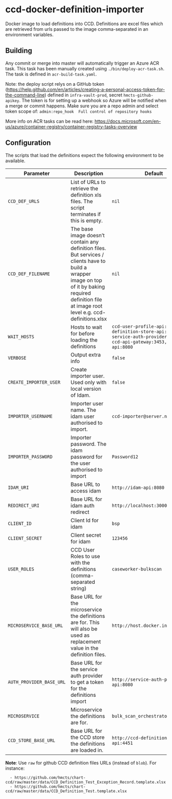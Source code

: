 # ccd-docker-definition-importer

Docker image to load definitions into CCD. Definitions are excel files which are retrieved from urls passed to the image comma-separated in an environment variables.

## Building

Any commit or merge into master will automatically trigger an Azure ACR task. This task has been manually
created using `./bin/deploy-acr-task.sh`. The task is defined in `acr-build-task.yaml`. 

Note: the deploy script relys on a GitHub token (https://help.github.com/en/articles/creating-a-personal-access-token-for-the-command-line) defined in `infra-vault-prod`, secret `hmcts-github-apikey`. The token is for setting up a webhook so Azure will be notified when a merge or commit happens. Make sure you are a repo admin and select token scope of: `admin:repo_hook  Full control of repository hooks`

More info on ACR tasks can be read here: https://docs.microsoft.com/en-us/azure/container-registry/container-registry-tasks-overview

## Configuration

The scripts that load the definitions expect the following environment to be available.

| Parameter                | Description                                                                                                                 | Default                                                                                                                         |
|--------------------------|-----------------------------------------------------------------------------------------------------------------------------|---------------------------------------------------------------------------------------------------------------------------------|
| `CCD_DEF_URLS`           | List of URLs to retrieve the definition xls files. The script terminates if this is empty.                                  | `nil`       
| `CCD_DEF_FILENAME`       | The base image doesn’t contain any definition files. But services / clients have to build a wrapper image on top of it by baking required definition file at image root level e.g. ccd-definitions.xlsx  | `nil`                                                                                                                             |
| `WAIT_HOSTS`             | Hosts to wait for before loading the definitions                                                                            | `ccd-user-profile-api:4453, ccd-definition-store-api:4451, service-auth-provider-api:8080, ccd-api-gateway:3453, idam-api:8080` |
| `VERBOSE`                | Output extra info                                                                                                           | `false`                                                                                                                         |
| `CREATE_IMPORTER_USER`   | Create importer user. Used only with local version of Idam.                                                                 | `false`                                                                                                                         |
| `IMPORTER_USERNAME`      | Importer user name. The idam user authorised to import.                                                                     | `ccd-importer@server.net`                                                                                                       |
| `IMPORTER_PASSWORD`      | Importer password. The idam password for the user authorised to import                                                      | `Password12`                                                                                                                    |
| `IDAM_URI`               | Base URL to access idam                                                                                                     | `http://idam-api:8080`                                                                                                          |
| `REDIRECT_URI`           | Base URL for idam auth redirect                                                                                             | `http://localhost:3000/receiver`                                                                                                |
| `CLIENT_ID`              | Client Id for idam                                                                                                          | `bsp`                                                                                                                           |
| `CLIENT_SECRET`          | Client secret for idam                                                                                                      | `123456`                                                                                                                        |
| `USER_ROLES`             | CCD User Roles to use with the definitions (comma-separated string)                                                         | `caseworker-bulkscan`                                                                                                           |
| `MICROSERVICE_BASE_URL`  | Base URL for the microservice the definitions are for. This will also be used as replacement value in the definition files. | `http://host.docker.internal:8582`                                                                                              |
| `AUTH_PROVIDER_BASE_URL` | Base URL for the service auth provider to get a token for the definitions import                                            | `http://service-auth-provider-api:8080`                                                                                         |
| `MICROSERVICE`           | Microservice the definitions are for.                                                                                       | `bulk_scan_orchestrator`                                                                                                        |
| `CCD_STORE_BASE_URL`     | Base URL for the CCD store the definitions are loaded in.                                                                   | `http://ccd-definition-store-api:4451`                                                                                          |

**Note**: Use `raw` for github CCD definition files URLs (instead of `blob`). For instance:
```
  - https://github.com/hmcts/chart-ccd/raw/master/data/CCD_Definition_Test_Exception_Record.template.xlsx
  - https://github.com/hmcts/chart-ccd/raw/master/data/CCD_Definition_Test.template.xlsx
```